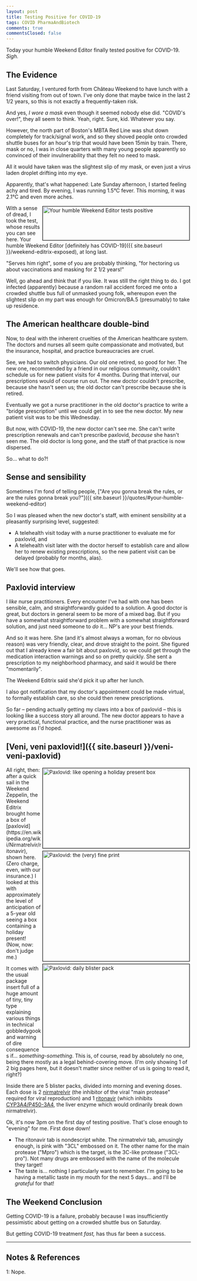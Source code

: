 ```yaml
---
layout: post
title: Testing Positive for COVID-19
tags: COVID PharmaAndBiotech
comments: true
commentsClosed: false
---
```


Today your humble Weekend Editor finally tested positive for COVID-19.  _Sigh._  


## The Evidence  

Last Saturday, I ventured forth from Ch&acirc;teau Weekend to have lunch with a friend
visiting from out of town.  I've only done that maybe twice in the last 2 1/2 years, so
this is not exactly a frequently-taken risk.  

And yes, _I wore a mask_ even though it seemed nobody else did.  "COVID's over!", they all
seem to think.  Yeah, right.  Sure, kid.  Whatever you say.  

However, the north part of Boston's MBTA Red Line was shut down completely for
track/signal work, and so they shoved people onto crowded shuttle buses for an hour's trip
that would have been 15min by train.  There, mask or no, I was in close quarters with many
young people apparently so convinced of their invulnerability that they felt no need to
mask.  

All it would have taken was the slightest slip of my mask, or even just a virus laden
droplet drifting into my eye.  

Apparently, that's what happened: Late Sunday afternoon, I started feeling achy and tired.
By evening, I was running 1.5&deg;C fever.  This morning, it was 2.1&deg;C and even more aches.  

<img src="{{ site.baseurl }}/images/2022-07-25-testing-positive-test-1.jpg" width="400" height="92" alt="Your humble Weekend Editor tests positive" title="Your humble Weekend Editor tests positive" style="float: right; margin: 3px 3px 3px 3px; border: 1px solid #000000;">
With a sense of dread, I took the test, whose results you can see here.  Your humble
Weekend Editor [definitely has COVID-19]({{ site.baseurl }}/weekend-editrix-exposed), at long last.  

"Serves him right", some of you are probably thinking, "for hectoring us about
vaccinations and masking for 2 1/2 years!"  

Well, go ahead and think that if you like.  It was still the right thing to do.  I got
infected (apparently) because a random rail accident forced me onto a crowded shuttle bus full of
unmasked young folk, whereupon even the slightest slip on my part was enough for
Omicron/BA.5 (presumably) to take up residence.  


## The American healthcare double-bind  

Now, to deal with the inherent cruelties of the American healthcare system.  The doctors
and nurses all seem quite compassionate and motivated, but the insurance, hospital, and
practice bureaucracies are cruel.  

See, we had to switch physicians.  Our old one retired, so good for her.  The new one,
recommended by a friend in our religious community, couldn't schedule us for new patient
visits for 4 months.  During that interval, our prescriptions would of course run out.
The new doctor couldn't prescribe, because she hasn't seen us; the old doctor can't
prescribe because she is retired.  

Eventually we got a nurse practitioner in the old doctor's practice to write a "bridge
prescription" until we could get in to see the new doctor.  My new patient visit was to be
this Wednesday.  

But now, with COVID-19, the new doctor can't see me.  She can't write prescription
renewals and can't prescribe paxlovid, _because_ she hasn't seen me.  The old doctor is
long gone, and the staff of that practice is now dispersed.  

So&hellip; what to do?!  


## Sense and sensibility  

Sometimes I'm fond of telling people, ["Are you gonna break the rules, or are the rules
gonna break you?"]({{ site.baseurl }}/quotes/#your-humble-weekend-editor)  

So I was pleased when the new doctor's staff, with eminent sensibility at a pleasantly
surprising level, suggested:  
- A telehealth visit today with a nurse practitioner to evaluate me for paxlovid, and
- A telehealth visit later with the doctor herself to establish care and allow her to
  renew existing prescriptions, so the new patient visit can be delayed (probably for
  months, alas).  
  
We'll see how that goes.  


## Paxlovid interview  

I _like_ nurse practitioners.  Every encounter I've had with one has been sensible, calm,
and straightforwardly guided to a solution.  A good doctor is great, but doctors in
general seem to be more of a mixed bag.  But if you have a somewhat straightforward
problem with a somewhat straightforward solution, and just need someone to _do_ it&hellip;
NP's are your best friends.  

And so it was here.  She (and it's almost always a woman, for no obvious reason) was very
friendly, clear, and drove straight to the point.  She figured out that I already knew a fair
bit about paxlovid, so we could get through the medication interaction warnings and so on
pretty quickly.  She sent a prescription to my neighborhood pharmacy, and said it would be
there "momentarily".  

The Weekend Editrix said she'd pick it up after her lunch.  

I also got notification that my doctor's appointment could be made virtual, to formally
establish care, so she could then renew prescriptions.  

So far &ndash; pending actually getting my claws into a box of paxlovid &ndash; this is
looking like a success story all around.  The new doctor appears to have a very practical,
functional practice, and the nurse practitioner was as awesome as I'd hoped.  


## [Veni, veni paxlovid!]({{ site.baseurl }}/veni-veni-paxlovid)  

<img src="{{ site.baseurl }}/images/2022-07-25-testing-positive-paxlovid-1.jpg" width="400" height="218" alt="Paxlovid: like opening a holiday present box" title="Paxlovid: like opening a holiday present box" style="float: right; margin: 3px 3px 3px 3px; border: 1px solid #000000;">
<img src="{{ site.baseurl }}/images/2022-07-25-testing-positive-paxlovid-2.jpg" width="400" height="300" alt="Paxlovid: the (very) fine print" title="Paxlovid: the (very) fine print" style="float: right; margin: 3px 3px 3px 3px; border: 1px solid #000000;">
<img src="{{ site.baseurl }}/images/2022-07-25-testing-positive-paxlovid-3.jpg" width="400" height="226" alt="Paxlovid: daily blister pack" title="Paxlovid: daily blister pack" style="float: right; margin: 3px 3px 3px 3px; border: 1px solid #000000;">
All right, then: after a quick sail in the Weekend Zeppelin, the Weekend Editrix brought
home a box of [paxlovid](https://en.wikipedia.org/wiki/Nirmatrelvir/ritonavir), shown
here.  (Zero charge, even, with our insurance.)  I looked at this with approximately the
level of anticipation of a 5-year old seeing a box containing a holiday present!  (Now,
now: don't judge me.)  

It comes with the usual package insert full of a huge
amount of tiny, tiny type explaining various things in technical gobbledygook and warning
of dire consequences if&hellip; _something-something_.  This is, of course, read by
absolutely no one, being there mostly as a legal behind-covering move.  (I'm only showing
1 of 2 big pages here, but it doesn't matter since neither of us is going to read it, right?)  

Inside there are 5 blister packs, divided into morning and evening doses.  Each dose is 2
[nirmatrelvir](https://en.wikipedia.org/wiki/Nirmatrelvir) (the inhibitor of the viral
"main protease" required for viral reproduction) and 1
[ritonavir](https://en.wikipedia.org/wiki/Ritonavir) (which inhibits
[CYP3A4/P450-3A4](https://en.wikipedia.org/wiki/CYP3A4), the liver
enzyme which would ordinarily break down nirmatrelvir).  

Ok, it's now 3pm on the first day of testing positive.  That's close enough to "evening"
for me.  First dose down!  
- The ritonavir tab is nondescript white.  The nirmatrelvir tab, amusingly enough, is pink
  with "3CL" embossed on it.  The other name for the main protease ("Mpro") which is the
  target, is the 3C-like protease ("3CL-pro").  Not many drugs are embossed with the name
  of the molecule they target!  
- The taste is&hellip; nothing I particularly want to remember.  I'm going to be having a
  metallic taste in my mouth for the next 5 days&hellip; and I'll be _grateful_ for that!  
  

## The Weekend Conclusion  
  
Getting COVID-19 is a failure, probably because I was insufficiently pessimistic about
getting on a crowded shuttle bus on Saturday.  

But getting COVID-19 treatment _fast,_ has thus far been a success.  

---

## Notes &amp; References  

<!--
<sup id="fn1a">[[1]](#fn1)</sup>

<a id="fn1">1</a>: ***, ["***"](***), *** [↩](#fn1a)  

<a href="{{ site.baseurl }}/images/***">
  <img src="{{ site.baseurl }}/images/***" width="400" height="***" alt="***" title="***" style="float: right; margin: 3px 3px 3px 3px; border: 1px solid #000000;">
</a>

<iframe width="400" height="224" src="***" allow="accelerometer; encrypted-media; gyroscope; picture-in-picture" allowfullscreen style="float: right; margin: 3px 3px 3px 3px; border: 1px solid #000000;"></iframe>
-->

<a id="fn1">1</a>: Nope.  
